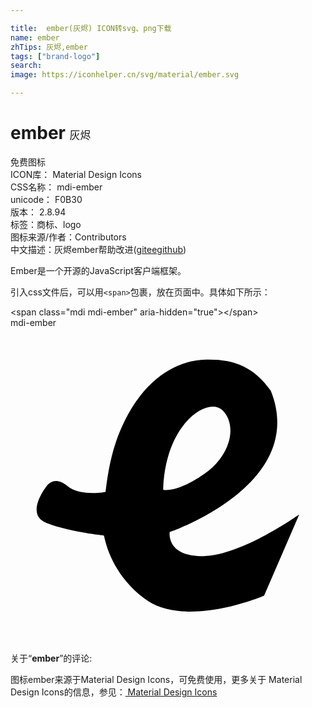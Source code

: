 ```yaml
---

title:  ember(灰烬) ICON转svg、png下载
name: ember
zhTips: 灰烬,ember
tags: ["brand-logo"]
search: 
image: https://iconhelper.cn/svg/material/ember.svg

---
```


# ember  <small style="font-size: 60%;font-weight: 100">灰烬</small>


<div class="detail-page">
<p>
<span><span class="badge-success badge">免费图标</span> </span>
<br/>
<span>
ICON库：
<span class="badge-secondary badge">Material Design Icons</span> 
</span>
<br/>
<span>
CSS名称：
<span class="badge-secondary badge">mdi-ember</span> 
</span>
<br/>
<span>
unicode：
<span class="badge-secondary badge">F0B30</span> 
<copy-btn content='F0B30' btn-title=""></copy-btn>
<copy-btn :content='String.fromCodePoint(parseInt("F0B30", 16))' btn-title="复制U"></copy-btn>
</span>
<br/>
<span>
版本：
<span class="badge-secondary badge">2.8.94</span> 
</span><br/><span>标签：<span class="badge-light badge"><router-link to="/tags/brand-logo.html">商标、logo</router-link></span></span>
<br/>
<span>图标来源/作者：<span class="badge-light badge">Contributors</span></span> 
<br/>
<span class="zh-detail">中文描述：<span class="badge-primary badge">灰烬</span><span class="badge-primary badge">ember</span><span class="help-link"><span>帮助改进</span>(<a href="https://gitee.com/liuwave/icon-helper/edit/master/json/material/ember.json" target="_blank" rel="noopener noreferrer">gitee</a><a href="https://github.com/liuwave/icon-helper/edit/master/json/material/ember.json" target="_blank" rel="noopener noreferrer">github</a></span>)</span><br/>
</p>
</div><div class="description description alert alert-light">Ember是一个开源的JavaScript客户端框架。</div>
<div class="alert alert-dark">
  <i class="mdi mdi-ember mdi-48px"></i>
  <i class="mdi mdi-ember mdi-36px"></i>
  <i class="mdi mdi-ember mdi-24px"></i>
  <i class="mdi mdi-ember mdi-18px"></i>
</div>
<div>
  <p>引入css文件后，可以用<code>&lt;span&gt;</code>包裹，放在页面中。具体如下所示：    
  </p>
  <div class="alert alert-primary" style="font-size: 14px">
    &lt;span class="mdi mdi-ember" aria-hidden="true"&gt;&lt;/span&gt;
    <copy-btn content='<span class="mdi mdi-ember" aria-hidden="true"></span>'></copy-btn>
  </div>
  <div class="alert alert-secondary">
    <i class="mdi mdi-ember"
    style="font-size: 24px"
    aria-hidden="true"></i> mdi-ember
    <copy-btn content="mdi-ember" btn-title="复制图标名称"></copy-btn>
  </div>
</div>
<div id="svg" class="svg-wrap">
<svg xmlns="http://www.w3.org/2000/svg" viewBox="0 0 24 24"><path d="M22,14.22C22,14.22 17.61,17.35 14.72,17.39C11.84,17.44 12.13,15.56 12.13,15.56C12.13,15.56 22.71,11.94 19.83,4.79C18.53,2.95 17,2.37 14.89,2.42C12.76,2.46 10.17,3.76 8.46,7.6C7.64,9.44 7.41,11.18 7.24,12.5V12.5C7.24,12.5 5.32,12.88 4.32,12.04C3.32,11.2 2.77,12.04 2.77,12.04C2.77,12.04 1.03,14.2 2.75,14.87C4.46,15.54 7.12,15.82 7.12,15.82V15.82C7.36,17 8.08,19 10.17,20.6C13.3,23 19.32,20.4 19.32,20.4M11.63,12.33C11.76,7.36 15,5.18 16.15,6.27C17.27,7.36 16.86,9.7 14.72,11.16C12.59,12.63 11.63,12.33 11.63,12.33Z" /></svg>
</div>
<detail full-name='mdi-ember'></detail>
<div class="icon-detail__container">
<p>关于“<b>ember</b>”的评论:</p>
</div>
<Vssue title="关于“ember”的评论" />    
<div><p>图标ember来源于Material Design Icons，可免费使用，更多关于 Material Design Icons的信息，参见：<a target="_blank" href="https://iconhelper.cn/material.html"> Material Design Icons</a>
</p></div>
